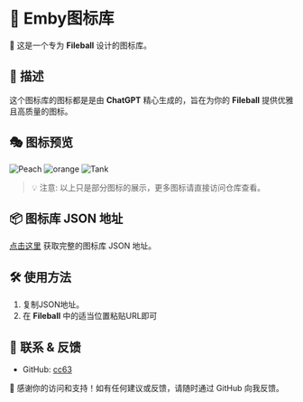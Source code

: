 # 🎨 Emby图标库

🌟 这是一个专为 **Fileball** 设计的图标库。

## 🚀 描述
这个图标库的图标都是是由 **ChatGPT** 精心生成的，旨在为你的 **Fileball** 提供优雅且高质量的图标。

## 🎭 图标预览

![Peach](https://raw.githubusercontent.com/cc63/Fileball/main/icons/Peach6.png)  ![orange](https://raw.githubusercontent.com/cc63/Fileball/main/icons/Orange3.png)  ![Tank](https://raw.githubusercontent.com/cc63/Fileball/main/icons/Tank3.png)

> 💡 注意: 以上只是部分图标的展示，更多图标请直接访问仓库查看。

## 📦 图标库 JSON 地址
[点击这里](https://raw.githubusercontent.com/cc63/Fileball/main/icons.json) 获取完整的图标库 JSON 地址。

## 🛠 使用方法
1. 复制JSON地址。
2. 在 **Fileball** 中的适当位置粘贴URL即可

## 💼 联系 & 反馈
- GitHub: [cc63](https://github.com/cc63)

🙌 感谢你的访问和支持！如有任何建议或反馈，请随时通过 GitHub 向我反馈。
